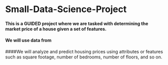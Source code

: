 # Small-Data-Science-Project

#### This is a GUIDED project where we are tasked with determining the market price of a house given a set of features.
#### We will use data from 
####We will analyze and predict housing prices using attributes or features such as square footage, number of bedrooms, number of floors, and so on.
